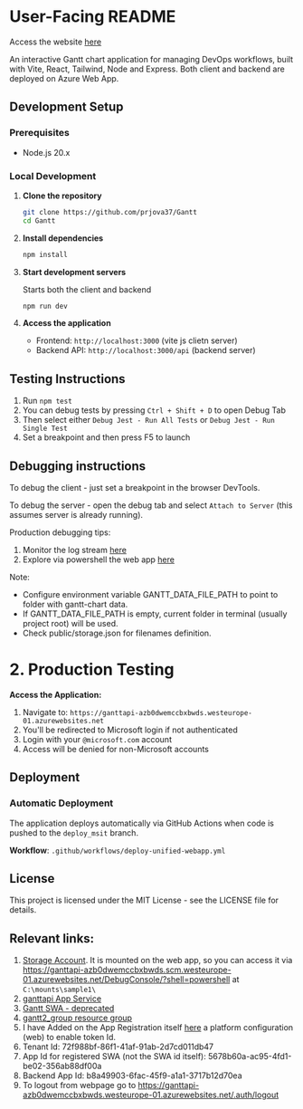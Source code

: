 # User-Facing README

Access the website [here](ganttapi-azb0dwemccbxbwds.westeurope-01.azurewebsites.net)

An interactive Gantt chart application for managing DevOps workflows, built with Vite, React, Tailwind, Node and Express.
Both client and backend are deployed on Azure Web App.

## Development Setup

### Prerequisites

- Node.js 20.x

### Local Development

1. **Clone the repository**

   ```bash
   git clone https://github.com/prjova37/Gantt
   cd Gantt
   ```

2. **Install dependencies**

   ```bash
   npm install
   ```

3. **Start development servers**

   Starts both the client and backend

   ```bash
   npm run dev
   ```

4. **Access the application**
   - Frontend: `http://localhost:3000` (vite js clietn server)
   - Backend API: `http://localhost:3000/api` (backend server)

## Testing Instructions

1. Run `npm test`
1. You can debug tests by pressing `Ctrl + Shift + D` to open Debug Tab
1. Then select either `Debug Jest - Run All Tests` or `Debug Jest - Run Single Test`
1. Set a breakpoint and then press F5 to launch

## Debugging instructions

To debug the client - just set a breakpoint in the browser DevTools.

To debug the server - open the debug tab and select `Attach to Server` (this assumes server is already running).

Production debugging tips:

1. Monitor the log stream [here](https://ms.portal.azure.com/#@microsoft.onmicrosoft.com/resource/subscriptions/451c83f5-4265-425a-9b44-c12bc2d76801/resourceGroups/gantt2_group/providers/Microsoft.Web/sites/ganttapi/logStream-quickstart)
1. Explore via powershell the web app [here](https://ganttapi-azb0dwemccbxbwds.scm.westeurope-01.azurewebsites.net/DebugConsole/?shell=powershell)

Note:

- Configure environment variable GANTT_DATA_FILE_PATH to point to folder with gantt-chart data.
- If GANTT_DATA_FILE_PATH is empty, current folder in terminal (usually project root) will be used.
- Check public/storage.json for filenames definition.

# 2. Production Testing

**Access the Application:**

1. Navigate to: `https://ganttapi-azb0dwemccbxbwds.westeurope-01.azurewebsites.net`
2. You'll be redirected to Microsoft login if not authenticated
3. Login with your `@microsoft.com` account
4. Access will be denied for non-Microsoft accounts

## Deployment

### Automatic Deployment

The application deploys automatically via GitHub Actions when code is pushed to the `deploy_msit` branch.

**Workflow**: `.github/workflows/deploy-unified-webapp.yml`

## License

This project is licensed under the MIT License - see the LICENSE file for details.

## Relevant links:

1. [Storage Account](https://ms.portal.azure.com/#@microsoft.onmicrosoft.com/asset/Microsoft_Azure_Storage/StorageAccount/subscriptions/451c83f5-4265-425a-9b44-c12bc2d76801/resourceGroups/gantt2_group/providers/Microsoft.Storage/storageAccounts/gantapistoragestd). It is mounted on the web app, so you can access it via https://ganttapi-azb0dwemccbxbwds.scm.westeurope-01.azurewebsites.net/DebugConsole/?shell=powershell at `C:\mounts\sample1\`
1. [ganttapi App Service](https://ms.portal.azure.com/#@microsoft.onmicrosoft.com/asset/WebsitesExtension/Website/subscriptions/451c83f5-4265-425a-9b44-c12bc2d76801/resourceGroups/gantt2_group/providers/Microsoft.Web/sites/ganttapi)
1. [Gantt SWA - deprecated](https://ms.portal.azure.com/#@microsoft.onmicrosoft.com/asset/WebsitesExtension/StaticSite/subscriptions/451c83f5-4265-425a-9b44-c12bc2d76801/resourceGroups/gantt2_group/providers/Microsoft.Web/staticSites/Gantt)
1. [gantt2_group resource group](https://ms.portal.azure.com/#@microsoft.onmicrosoft.com/asset/HubsExtension/ResourceGroups/subscriptions/451c83f5-4265-425a-9b44-c12bc2d76801/resourceGroups/gantt2_group)
1. I have Added on the App Registration itself [here](https://ms.portal.azure.com/#view/Microsoft_AAD_RegisteredApps/ApplicationMenuBlade/~/Authentication/appId/b8a49903-6fac-45f9-a1a1-3717b12d70ea/isMSAApp~/false) a platform configuration (web) to enable token Id.
1. Tenant Id: 72f988bf-86f1-41af-91ab-2d7cd011db47
1. App Id for registered SWA (not the SWA id itself): 5678b60a-ac95-4fd1-be02-356ab88df00a
1. Backend App Id: b8a49903-6fac-45f9-a1a1-3717b12d70ea
1. To logout from webpage go to https://ganttapi-azb0dwemccbxbwds.westeurope-01.azurewebsites.net/.auth/logout
